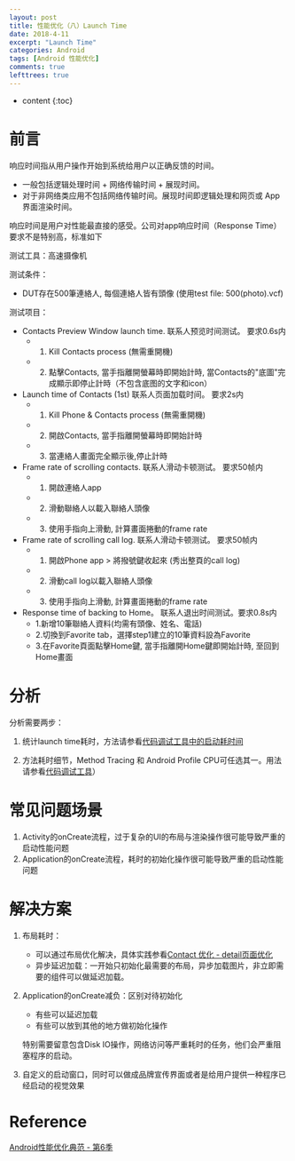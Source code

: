 ```yaml
---
layout: post
title: 性能优化（八）Launch Time
date: 2018-4-11
excerpt: "Launch Time"
categories: Android
tags: [Android 性能优化]
comments: true
lefttrees: true
---
```


* content
{:toc}



# 前言

响应时间指从用户操作开始到系统给用户以正确反馈的时间。

- 一般包括逻辑处理时间 + 网络传输时间 + 展现时间。
- 对于非网络类应用不包括网络传输时间。展现时间即逻辑处理和网页或 App 界面渲染时间。

响应时间是用户对性能最直接的感受。公司对app响应时间（Response Time）要求不是特别高，标准如下
    
测试工具：高速摄像机
    
测试条件：
    
 - DUT存在500筆連絡人, 每個連絡人皆有頭像 (使用test file: 500(photo).vcf)
    
测试项目：
    
- Contacts Preview Window launch  time. 联系人预览时间测试。 要求0.6s内
    - 1. Kill Contacts process (無需重開機)
    - 2. 點擊Contacts, 當手指離開螢幕時即開始計時, 當Contacts的"底圖"完成顯示即停止計時（不包含底图的文字和icon）
- Launch time of Contacts (1st) 联系人页面加载时间。 要求2s内
    - 1. Kill Phone & Contacts process (無需重開機)
    - 2. 開啟Contacts, 當手指離開螢幕時即開始計時
    - 3. 當連絡人畫面完全顯示後,停止計時
- Frame rate of scrolling contacts. 联系人滑动卡顿测试。 要求50帧内
    - 1. 開啟連絡人app
    - 2. 滑動聯絡人以載入聯絡人頭像
    - 3. 使用手指向上滑動, 計算畫面捲動的frame rate
- Frame rate of scrolling call log. 联系人滑动卡顿测试。 要求50帧内
    - 1. 開啟Phone app > 將撥號鍵收起來 (秀出整頁的call log)
    - 2. 滑動call log以載入聯絡人頭像
    - 3. 使用手指向上滑動, 計算畫面捲動的frame rate
- Response time of backing to Home。 联系人退出时间测试。要求0.8s内
    - 1.新增10筆聯絡人資料(均需有頭像、姓名、電話)
    - 2.切換到Favorite tab，選擇step1建立的10筆資料設為Favorite
    - 3.在Favorite頁面點擊Home鍵, 當手指離開Home鍵即開始計時, 至回到Home畫面

# 分析

分析需要两步：

1. 统计launch time耗时，方法请参看[代码调试工具中的启动耗时间](http://vivianking6855.github.io/2018/04/13/Android-optimization-Tool-Code/)

2. 方法耗时细节，Method Tracing 和 Android Profile CPU可任选其一。用法请参看[代码调试工具](http://vivianking6855.github.io/2018/04/13/Android-optimization-Tool-Code/)）

# 常见问题场景

1. Activity的onCreate流程，过于复杂的UI的布局与渲染操作很可能导致严重的启动性能问题
2. Application的onCreate流程，耗时的初始化操作很可能导致严重的启动性能问题

# 解决方案

1. 布局耗时：
    - 可以通过布局优化解决，具体实践参看[Contact 优化 - detail页面优化](http://vivianking6855.github.io/2018/01/04/Contact-Optimization-3/)
    - 异步延迟加载：一开始只初始化最需要的布局，异步加载图片，非立即需要的组件可以做延迟加载。
2. Application的onCreate减负：区别对待初始化
    - 有些可以延迟加载
    - 有些可以放到其他的地方做初始化操作

    特别需要留意包含Disk IO操作，网络访问等严重耗时的任务，他们会严重阻塞程序的启动。

3. 自定义的启动窗口，同时可以做成品牌宣传界面或者是给用户提供一种程序已经启动的视觉效果


# Reference

[Android性能优化典范 - 第6季](http://hukai.me/android-performance-patterns-season-6/)









